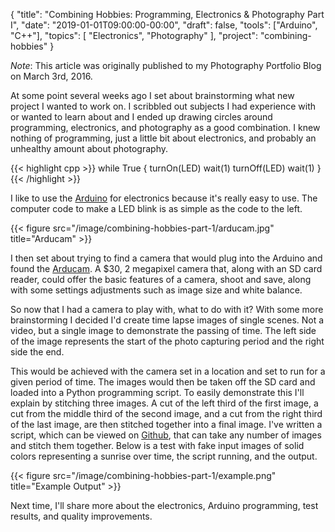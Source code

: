 {
    "title": "Combining Hobbies: Programming, Electronics & Photography Part I",
    "date": "2019-01-01T09:00:00-00:00",
    "draft": false,
    "tools": ["Arduino", "C++"],
    "topics": [
        "Electronics",
        "Photography"
    ],
    "project": "combining-hobbies"
}

*Note*: This article was originally published to my Photography Portfolio Blog on March 3rd, 2016. 

At some point several weeks ago I set about brainstorming what new project I wanted to work on. I scribbled out subjects I had experience with or wanted to learn about and I ended up drawing circles around programming, electronics, and photography as a good combination. I knew nothing of programming, just a little bit about electronics, and probably an unhealthy amount about photography.

<!--more-->

{{< highlight cpp >}}
while True {
    turnOn(LED)
    wait(1)
    turnOff(LED)
    wait(1)
}
{{< /highlight >}}

I like to use the [Arduino](http://arduino.cc) for electronics because it's really easy to use. The computer code to make a LED blink is as simple as the code to the left.

{{< figure src="/image/combining-hobbies-part-1/arducam.jpg" title="Arducam" >}}

I then set about trying to find a camera that would plug into the Arduino and found the [Arducam](http://arducam.com]). A $30, 2 megapixel camera that, along with an SD card reader, could offer the basic features of a camera, shoot and save, along with some settings adjustments such as image size and white balance.

So now that I had a camera to play with, what to do with it? With some more brainstorming I decided I'd create time lapse images of single scenes. Not a video, but a single image to demonstrate the passing of time. The left side of the image represents the start of the photo capturing period and the right side the end.

This would be achieved with the camera set in a location and set to run for a given period of time. The images would then be taken off the SD card and loaded into a Python programming script. To easily demonstrate this I'll explain by stitching three images. A cut of the left third of the first image, a cut from the middle third of the second image, and a cut from the right third of the last image, are then stitched together into a final image. I've written a script, which can be viewed on [Github](https://github.com/TravisBumgarner/PhotoStitch), that can take any number of images and stitch them together. Below is a test with fake input images of solid colors representing a sunrise over time, the script running, and the output.

{{< figure src="/image/combining-hobbies-part-1/example.png" title="Example Output" >}}

Next time, I'll share more about the electronics, Arduino programming, test results, and quality improvements.